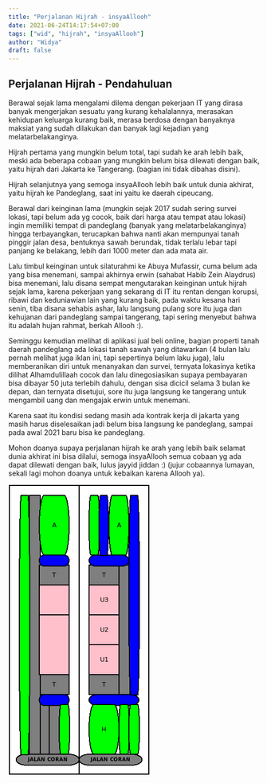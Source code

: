 ```yaml
---
title: "Perjalanan Hijrah - insyaAllooh"
date: 2021-06-24T14:17:54+07:00
tags: ["wid", "hijrah", "insyaAllooh"]
author: "Widya"
draft: false
---
```


## Perjalanan Hijrah - Pendahuluan

Berawal sejak lama mengalami dilema dengan pekerjaan IT yang dirasa banyak mengerjakan sesuatu yang kurang kehalalannya, merasakan kehidupan keluarga kurang baik, merasa berdosa dengan banyaknya maksiat yang sudah dilakukan dan banyak lagi kejadian yang melatarbelakanginya.

Hijrah pertama yang mungkin belum total, tapi sudah ke arah lebih baik, meski ada beberapa cobaan yang mungkin belum bisa dilewati dengan baik, yaitu hijrah dari Jakarta ke Tangerang. (bagian ini tidak dibahas disini).

Hijrah selanjutnya yang semoga insyaAllooh lebih baik untuk dunia akhirat, yaitu hijrah ke Pandeglang, saat ini yaitu ke daerah cipeucang.

Berawal dari keinginan lama (mungkin sejak 2017 sudah sering survei lokasi, tapi belum ada yg cocok, baik dari harga atau tempat atau lokasi) ingin memiliki tempat di pandeglang (banyak yang melatarbelakanginya) hingga terbayangkan, terucapkan bahwa nanti akan mempunyai tanah pinggir jalan desa, bentuknya sawah berundak, tidak terlalu lebar tapi panjang ke belakang, lebih dari 1000 meter dan ada mata air.

Lalu timbul keinginan untuk silaturahmi ke Abuya Mufassir, cuma belum ada yang bisa menemani, sampai akhirnya erwin (sahabat Habib Zein Alaydrus) bisa menemani, lalu disana sempat mengutarakan keinginan untuk hijrah sejak lama, karena pekerjaan yang sekarang di IT itu rentan dengan korupsi, ribawi dan keduniawian lain yang kurang baik, pada waktu kesana hari senin, tiba disana sehabis ashar, lalu langsung pulang sore itu juga dan kehujanan dari pandeglang sampai tangerang, tapi sering menyebut bahwa itu adalah hujan rahmat, berkah Allooh :).

Seminggu kemudian melihat di aplikasi jual beli online, bagian properti tanah daerah pandeglang ada lokasi tanah sawah yang ditawarkan (4 bulan lalu pernah melihat juga iklan ini, tapi sepertinya belum laku juga), lalu memberanikan diri untuk menanyakan dan survei, ternyata lokasinya ketika dilihat Alhamdulillaah cocok dan lalu dinegosiasikan supaya pembayaran bisa dibayar 50 juta terlebih dahulu, dengan sisa dicicil selama 3 bulan ke depan, dan ternyata disetujui, sore itu juga langsung ke tangerang untuk mengambil uang dan mengajak erwin untuk menemani.

Karena saat itu kondisi sedang masih ada kontrak kerja di jakarta yang masih harus diselesaikan jadi belum bisa langsung ke pandeglang, sampai pada awal 2021 baru bisa ke pandeglang.

Mohon doanya supaya perjalanan hijrah ke arah yang lebih baik selamat dunia akhirat ini bisa dilalui, semoga insyaAllooh semua cobaan yg ada dapat dilewati dengan baik, lulus jayyid jiddan :) (jujur cobaannya lumayan, sekali lagi mohon doanya untuk kebaikan karena Allooh ya).

![cipeucang-depan](/images/2021/cipeucang-depan.png)
